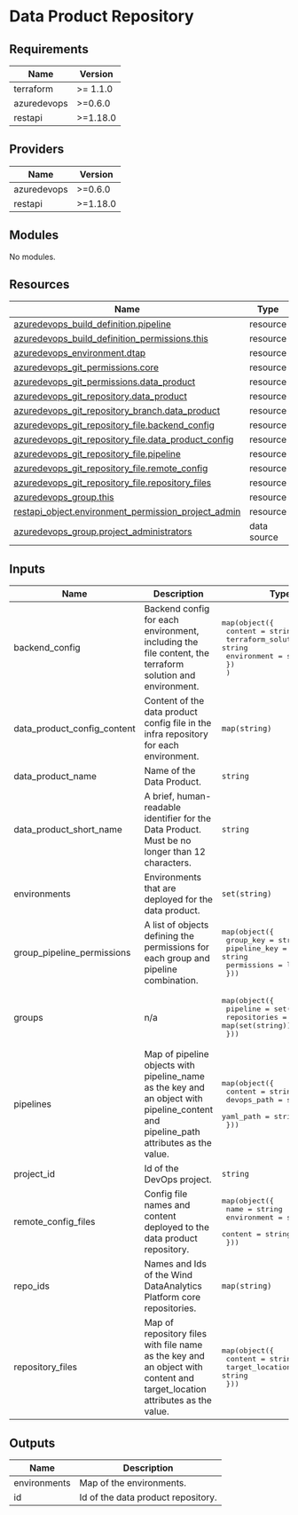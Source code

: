 # Data Product Repository

## Requirements

| Name | Version |
|------|---------|
| terraform | >= 1.1.0 |
| azuredevops | >=0.6.0 |
| restapi | >=1.18.0 |

## Providers

| Name | Version |
|------|---------|
| azuredevops | >=0.6.0 |
| restapi | >=1.18.0 |

## Modules

No modules.

## Resources

| Name | Type |
|------|------|
| [azuredevops_build_definition.pipeline](https://registry.terraform.io/providers/microsoft/azuredevops/latest/docs/resources/build_definition) | resource |
| [azuredevops_build_definition_permissions.this](https://registry.terraform.io/providers/microsoft/azuredevops/latest/docs/resources/build_definition_permissions) | resource |
| [azuredevops_environment.dtap](https://registry.terraform.io/providers/microsoft/azuredevops/latest/docs/resources/environment) | resource |
| [azuredevops_git_permissions.core](https://registry.terraform.io/providers/microsoft/azuredevops/latest/docs/resources/git_permissions) | resource |
| [azuredevops_git_permissions.data_product](https://registry.terraform.io/providers/microsoft/azuredevops/latest/docs/resources/git_permissions) | resource |
| [azuredevops_git_repository.data_product](https://registry.terraform.io/providers/microsoft/azuredevops/latest/docs/resources/git_repository) | resource |
| [azuredevops_git_repository_branch.data_product](https://registry.terraform.io/providers/microsoft/azuredevops/latest/docs/resources/git_repository_branch) | resource |
| [azuredevops_git_repository_file.backend_config](https://registry.terraform.io/providers/microsoft/azuredevops/latest/docs/resources/git_repository_file) | resource |
| [azuredevops_git_repository_file.data_product_config](https://registry.terraform.io/providers/microsoft/azuredevops/latest/docs/resources/git_repository_file) | resource |
| [azuredevops_git_repository_file.pipeline](https://registry.terraform.io/providers/microsoft/azuredevops/latest/docs/resources/git_repository_file) | resource |
| [azuredevops_git_repository_file.remote_config](https://registry.terraform.io/providers/microsoft/azuredevops/latest/docs/resources/git_repository_file) | resource |
| [azuredevops_git_repository_file.repository_files](https://registry.terraform.io/providers/microsoft/azuredevops/latest/docs/resources/git_repository_file) | resource |
| [azuredevops_group.this](https://registry.terraform.io/providers/microsoft/azuredevops/latest/docs/resources/group) | resource |
| [restapi_object.environment_permission_project_admin](https://registry.terraform.io/providers/Mastercard/restapi/latest/docs/resources/object) | resource |
| [azuredevops_group.project_administrators](https://registry.terraform.io/providers/microsoft/azuredevops/latest/docs/data-sources/group) | data source |

## Inputs

| Name | Description | Type | Required |
|------|-------------|------|:--------:|
| backend\_config | Backend config for each environment, including the file content, the terraform solution and environment. | <pre>map(object({<br>    content            = string<br>    terraform_solution = string<br>    environment        = string<br>    })<br>  )</pre> | yes |
| data\_product\_config\_content | Content of the data product config file in the infra repository for each environment. | `map(string)` | yes |
| data\_product\_name | Name of the Data Product. | `string` | yes |
| data\_product\_short\_name | A brief, human-readable identifier for the Data Product. Must be no longer than 12 characters. | `string` | yes |
| environments | Environments that are deployed for the data product. | `set(string)` | yes |
| group\_pipeline\_permissions | A list of objects defining the permissions for each group and pipeline combination. | <pre>map(object({<br>    group_key    = string<br>    pipeline_key = string<br>    permissions  = list(string)<br>  }))</pre> | yes |
| groups | n/a | <pre>map(object({<br>    pipeline     = set(string)<br>    repositories = map(set(string))<br>  }))</pre> | yes |
| pipelines | Map of pipeline objects with pipeline\_name as the key and an object with pipeline\_content and pipeline\_path attributes as the value. | <pre>map(object({<br>    content     = string<br>    devops_path = string<br>    yaml_path   = string<br>  }))</pre> | yes |
| project\_id | Id of the DevOps project. | `string` | yes |
| remote\_config\_files | Config file names and content deployed to the data product repository. | <pre>map(object({<br>    name        = string<br>    environment = string<br>    content     = string<br>  }))</pre> | yes |
| repo\_ids | Names and Ids of the Wind DataAnalytics Platform core repositories. | `map(string)` | yes |
| repository\_files | Map of repository files with file name as the key and an object with content and target\_location attributes as the value. | <pre>map(object({<br>    content         = string<br>    target_location = string<br>  }))</pre> | yes |

## Outputs

| Name | Description |
|------|-------------|
| environments | Map of the environments. |
| id | Id of the data product repository. |
